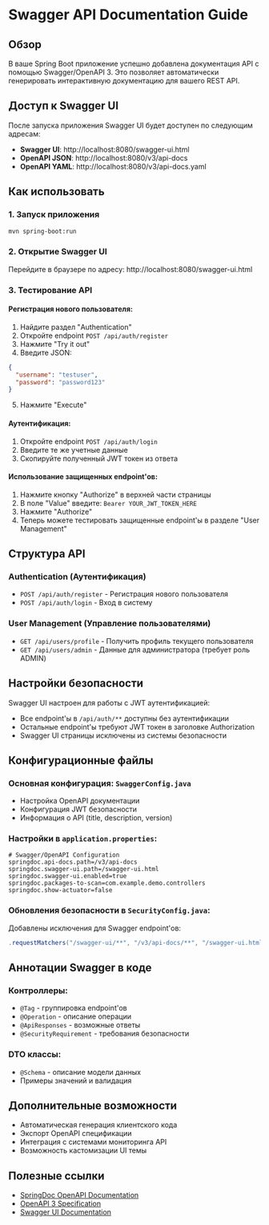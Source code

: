 # Swagger API Documentation Guide

## Обзор

В ваше Spring Boot приложение успешно добавлена документация API с помощью Swagger/OpenAPI 3. Это позволяет автоматически генерировать интерактивную документацию для вашего REST API.

## Доступ к Swagger UI

После запуска приложения Swagger UI будет доступен по следующим адресам:

- **Swagger UI**: http://localhost:8080/swagger-ui.html
- **OpenAPI JSON**: http://localhost:8080/v3/api-docs
- **OpenAPI YAML**: http://localhost:8080/v3/api-docs.yaml

## Как использовать

### 1. Запуск приложения

```bash
mvn spring-boot:run
```

### 2. Открытие Swagger UI

Перейдите в браузере по адресу: http://localhost:8080/swagger-ui.html

### 3. Тестирование API

#### Регистрация нового пользователя:
1. Найдите раздел "Authentication"
2. Откройте endpoint `POST /api/auth/register`
3. Нажмите "Try it out"
4. Введите JSON:
```json
{
  "username": "testuser",
  "password": "password123"
}
```
5. Нажмите "Execute"

#### Аутентификация:
1. Откройте endpoint `POST /api/auth/login`
2. Введите те же учетные данные
3. Скопируйте полученный JWT токен из ответа

#### Использование защищенных endpoint'ов:
1. Нажмите кнопку "Authorize" в верхней части страницы
2. В поле "Value" введите: `Bearer YOUR_JWT_TOKEN_HERE`
3. Нажмите "Authorize"
4. Теперь можете тестировать защищенные endpoint'ы в разделе "User Management"

## Структура API

### Authentication (Аутентификация)
- `POST /api/auth/register` - Регистрация нового пользователя
- `POST /api/auth/login` - Вход в систему

### User Management (Управление пользователями)
- `GET /api/users/profile` - Получить профиль текущего пользователя
- `GET /api/users/admin` - Данные для администратора (требует роль ADMIN)

## Настройки безопасности

Swagger UI настроен для работы с JWT аутентификацией:
- Все endpoint'ы в `/api/auth/**` доступны без аутентификации
- Остальные endpoint'ы требуют JWT токен в заголовке Authorization
- Swagger UI страницы исключены из системы безопасности

## Конфигурационные файлы

### Основная конфигурация: `SwaggerConfig.java`
- Настройка OpenAPI документации
- Конфигурация JWT безопасности
- Информация о API (title, description, version)

### Настройки в `application.properties`:
```properties
# Swagger/OpenAPI Configuration
springdoc.api-docs.path=/v3/api-docs
springdoc.swagger-ui.path=/swagger-ui.html
springdoc.swagger-ui.enabled=true
springdoc.packages-to-scan=com.example.demo.controllers
springdoc.show-actuator=false
```

### Обновления безопасности в `SecurityConfig.java`:
Добавлены исключения для Swagger endpoint'ов:
```java
.requestMatchers("/swagger-ui/**", "/v3/api-docs/**", "/swagger-ui.html").permitAll()
```

## Аннотации Swagger в коде

### Контроллеры:
- `@Tag` - группировка endpoint'ов
- `@Operation` - описание операции
- `@ApiResponses` - возможные ответы
- `@SecurityRequirement` - требования безопасности

### DTO классы:
- `@Schema` - описание модели данных
- Примеры значений и валидация

## Дополнительные возможности

- Автоматическая генерация клиентского кода
- Экспорт OpenAPI спецификации
- Интеграция с системами мониторинга API
- Возможность кастомизации UI темы

## Полезные ссылки

- [SpringDoc OpenAPI Documentation](https://springdoc.org/)
- [OpenAPI 3 Specification](https://spec.openapis.org/oas/v3.0.3/)
- [Swagger UI Documentation](https://swagger.io/tools/swagger-ui/) 